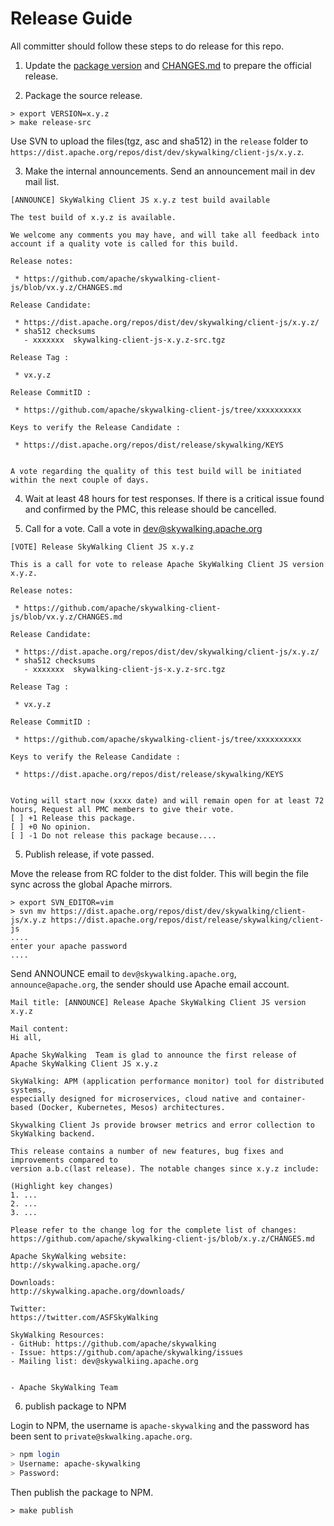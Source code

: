 # Release Guide
All committer should follow these steps to do release for this repo.

1. Update the [package version](package.json) and [CHANGES.md](CHANGES.md) to prepare the official release.

2. Package the source release.

```shell
> export VERSION=x.y.z
> make release-src
```

Use SVN to upload the files(tgz, asc and sha512) in the `release` folder to `https://dist.apache.org/repos/dist/dev/skywalking/client-js/x.y.z`.

3. Make the internal announcements. Send an announcement mail in dev mail list.

```
[ANNOUNCE] SkyWalking Client JS x.y.z test build available

The test build of x.y.z is available.

We welcome any comments you may have, and will take all feedback into
account if a quality vote is called for this build.

Release notes:

 * https://github.com/apache/skywalking-client-js/blob/vx.y.z/CHANGES.md

Release Candidate:

 * https://dist.apache.org/repos/dist/dev/skywalking/client-js/x.y.z/
 * sha512 checksums
   - xxxxxxx  skywalking-client-js-x.y.z-src.tgz

Release Tag :

 * vx.y.z

Release CommitID :

 * https://github.com/apache/skywalking-client-js/tree/xxxxxxxxxx

Keys to verify the Release Candidate :

 * https://dist.apache.org/repos/dist/release/skywalking/KEYS


A vote regarding the quality of this test build will be initiated
within the next couple of days.
```

4. Wait at least 48 hours for test responses. If there is a critical issue found and confirmed by the PMC, this release should be cancelled.

5. Call for a vote. Call a vote in dev@skywalking.apache.org

```
[VOTE] Release SkyWalking Client JS x.y.z

This is a call for vote to release Apache SkyWalking Client JS version x.y.z.

Release notes:

 * https://github.com/apache/skywalking-client-js/blob/vx.y.z/CHANGES.md

Release Candidate:

 * https://dist.apache.org/repos/dist/dev/skywalking/client-js/x.y.z/
 * sha512 checksums
   - xxxxxxx  skywalking-client-js-x.y.z-src.tgz

Release Tag :

 * vx.y.z

Release CommitID :

 * https://github.com/apache/skywalking-client-js/tree/xxxxxxxxxx

Keys to verify the Release Candidate :

 * https://dist.apache.org/repos/dist/release/skywalking/KEYS


Voting will start now (xxxx date) and will remain open for at least 72 hours, Request all PMC members to give their vote.
[ ] +1 Release this package.
[ ] +0 No opinion.
[ ] -1 Do not release this package because....

```

5. Publish release, if vote passed.

Move the release from RC folder to the dist folder. This will begin the file sync across the global Apache mirrors.
```
> export SVN_EDITOR=vim
> svn mv https://dist.apache.org/repos/dist/dev/skywalking/client-js/x.y.z https://dist.apache.org/repos/dist/release/skywalking/client-js
....
enter your apache password
....
```

Send ANNOUNCE email to `dev@skywalking.apache.org`, `announce@apache.org`, the sender should use Apache email account.
```
Mail title: [ANNOUNCE] Release Apache SkyWalking Client JS version x.y.z

Mail content:
Hi all,

Apache SkyWalking  Team is glad to announce the first release of Apache SkyWalking Client JS x.y.z

SkyWalking: APM (application performance monitor) tool for distributed systems,
especially designed for microservices, cloud native and container-based (Docker, Kubernetes, Mesos) architectures.

Skywalking Client Js provide browser metrics and error collection to SkyWalking backend.

This release contains a number of new features, bug fixes and improvements compared to
version a.b.c(last release). The notable changes since x.y.z include:

(Highlight key changes)
1. ...
2. ...
3. ...

Please refer to the change log for the complete list of changes:
https://github.com/apache/skywalking-client-js/blob/x.y.z/CHANGES.md

Apache SkyWalking website:
http://skywalking.apache.org/

Downloads:
http://skywalking.apache.org/downloads/

Twitter:
https://twitter.com/ASFSkyWalking

SkyWalking Resources:
- GitHub: https://github.com/apache/skywalking
- Issue: https://github.com/apache/skywalking/issues
- Mailing list: dev@skywalkiing.apache.org


- Apache SkyWalking Team
```

6. publish package to NPM

Login to NPM, the username is `apache-skywalking` and the password has been sent to `private@skwalking.apache.org`.

```bash
> npm login
> Username: apache-skywalking
> Password:
```

Then publish the package to NPM.

```
> make publish
```
